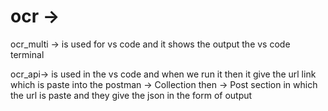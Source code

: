 # ocr -> 

ocr_multi -> is used for vs code  and it shows the output the vs code terminal 

ocr_api-> is used in the vs code and when we run it then it give the url link which is paste into the postman -> Collection then -> Post section in which the url is paste and they give the json in the form of output 
